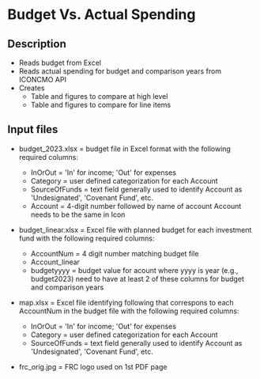 # Budget Vs. Actual Spending

## Description
+ Reads budget from Excel
+ Reads actual spending for budget and comparison years from ICONCMO API
+ Creates
    + Table and figures to compare at high level
    + Table and figures to compare for line items


## Input files
+ budget_2023.xlsx = budget file in Excel format with the following required columns:
  + InOrOut = 'In' for income; 'Out' for expenses
  + Category = user defined categorization for each Account
  + SourceOfFunds = text field generally used to identify
                    Account as 'Undesignated', 'Covenant Fund', etc.
  + Account       = 4-digit number followed by name of account
                    Account needs to be the same in Icon


+ budget_linear.xlsx = Excel file with planned budget for each investment fund with the following required columns:
  + AccountNum = 4 digit number matching budget file
  + Account_linear
  + budgetyyyy = budget value for acount where yyyy is year (e.g., budget2023)
                 need to have at least 2 of these columns for budget and comparison years


+ map.xlsx = Excel file identifying following that correspons to
             each AccountNum in the budget file with the following required columns:
  + InOrOut = 'In' for income; 'Out' for expenses
  + Category = user defined categorization for each Account
  + SourceOfFunds = text field generally used to identify
                    Account as 'Undesignated', 'Covenant Fund', etc.


+ frc_orig.jpg = FRC logo used on 1st PDF page
